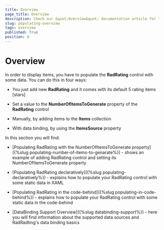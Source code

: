 ```yaml
---
title: Overview
page_title: Overview
description: Check our &quot;Overview&quot; documentation article for the RadRating {{ site.framework_name }} control.
slug: populating-overview
tags: overview
published: True
position: 0
---
```


# Overview

In order to display items, you have to populate the __RadRating__ control with some data. You can do this in four ways:		

* You just add new __RadRating__ and it comes with its default 5 rating items [stars]		  

* Set a value to the __NumberOfItemsToGenerate__ property of the __RadRating__ control		  

* Manually, by adding items to the __Items__ collection		  

* With data binding, by using the __ItemsSource__ property		  

In this section you will find:

* [Populating RadRating with the NumberOfItemsToGenerate property]({%slug populating-number-of-items-to-genarate%}) - shows an example of adding RadRating control and setting its NumberOfItemsToGenerate property		  

* [Populating RadRating declaratively]({%slug populating-declaratively%}) - explains how to populate your RadRating control with some static data in XAML		  

* [Populating RadRating in the code-behind]({%slug populating-in-code-behind%}) - explains how to populate your RadRating control with some static data in the code-behind		  

* [DataBinding Support Overview]({%slug databinding-support%}) - here you will find information about the supported data sources and RadRadting's data binding basics